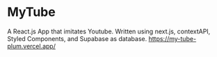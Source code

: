 # MyTube

A React.js App that imitates Youtube.
Written using next.js, contextAPI, Styled Components, and Supabase as database.
https://my-tube-plum.vercel.app/
